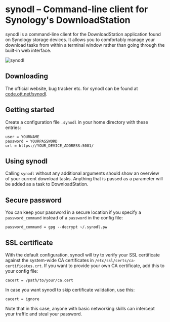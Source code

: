 # synodl – Command-line client for Synology's DownloadStation

synodl is a command-line client for the DownloadStation application found on
Synology storage devices. It allows you to comfortably manage your download
tasks from within a terminal window rather than going through the built-in web
interface.

![synodl](https://code.ott.net/synodl/screenshot.png "synodl 0.1.0")

## Downloading ##

The official website, bug tracker etc. for synodl can be found at
[code.ott.net/synodl](https://code.ott.net/synodl/).

## Getting started

Create a configuration file `.synodl` in your home directory with these entries:

```
user = YOURNAME
password = YOURPASSWORD
url = https://YOUR_DEVICE_ADDRESS:5001/
```

## Using synodl

Calling `synodl` without any additional arguments should show an overview of
your current download tasks.  Anything that is passed as a parameter will be
added as a task to DownloadStation.

## Secure password

You can keep your password in a secure location if you specify a
`password_command` instead of a `password` in the config file:

```
password_command = gpg --decrypt ~/.synodl.pw
```

## SSL certificate

With the default configuration, synodl will try to verify your SSL certificate
against the system-wide CA certificates in `/etc/ssl/certs/ca-certificates.crt`.
If you want to provide your own CA certificate, add this to your config file:

```
cacert = /path/to/your/ca.cert
```

In case you want synodl to skip certificate validation, use this:

```
cacert = ignore
```

Note that in this case, anyone with basic networking skills can intercept your
traffic and steal your password.
